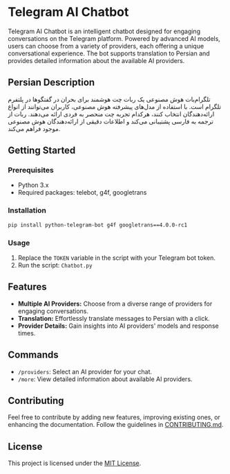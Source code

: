 # Telegram AI Chatbot

Telegram AI Chatbot is an intelligent chatbot designed for engaging conversations on the Telegram platform. Powered by advanced AI models, users can choose from a variety of providers, each offering a unique conversational experience. The bot supports translation to Persian and provides detailed information about the available AI providers.

## Persian Description

تلگرام‌بات هوش مصنوعی یک ربات چت هوشمند برای بحران در گفتگوها در پلتفرم تلگرام است. با استفاده از مدل‌های پیشرفته هوش مصنوعی، کاربران می‌توانند از انواع ارائه‌دهندگان انتخاب کنند، هرکدام تجربه چت منحصر به فردی ارائه می‌دهند. ربات از ترجمه به فارسی پشتیبانی می‌کند و اطلاعات دقیقی از ارائه‌دهندگان هوش مصنوعی موجود فراهم می‌کند.

## Getting Started

### Prerequisites

- Python 3.x
- Required packages: telebot, g4f, googletrans

### Installation

```bash
pip install python-telegram-bot g4f googletrans==4.0.0-rc1
```

### Usage

1. Replace the `TOKEN` variable in the script with your Telegram bot token.
2. Run the script: `Chatbot.py`

## Features

- **Multiple AI Providers:** Choose from a diverse range of providers for engaging conversations.
- **Translation:** Effortlessly translate messages to Persian with a click.
- **Provider Details:** Gain insights into AI providers' models and response times.

## Commands

- `/providers`: Select an AI provider for your chat.
- `/more`: View detailed information about available AI providers.


## Contributing

Feel free to contribute by adding new features, improving existing ones, or enhancing the documentation. Follow the guidelines in [CONTRIBUTING.md](CONTRIBUTING.md).

## License

This project is licensed under the [MIT License](LICENSE).
